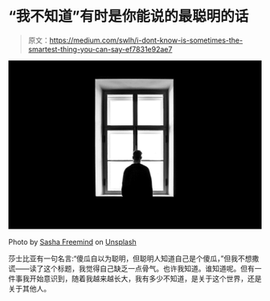 # “我不知道”有时是你能说的最聪明的话

> 原文：<https://medium.com/swlh/i-dont-know-is-sometimes-the-smartest-thing-you-can-say-ef7831e92ae7>

![](img/8102ed206a4eb7387524c22ffa563be2.png)

Photo by [Sasha Freemind](https://unsplash.com/@sashafreemind?utm_source=medium&utm_medium=referral) on [Unsplash](https://unsplash.com?utm_source=medium&utm_medium=referral)

莎士比亚有一句名言:“傻瓜自以为聪明，但聪明人知道自己是个傻瓜，”但我不想撒谎——读了这个标题，我觉得自己缺乏一点骨气。也许我知道。谁知道呢。但有一件事我开始意识到，随着我越来越长大，我有多少不知道，是关于这个世界，还是关于其他人。
